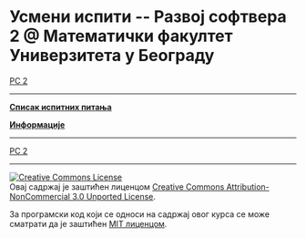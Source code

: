 # Усмени испити -- Развој софтвера 2 @ Математички факултет Универзитета у Београду  

[РС 2](../README.md)

---

**[Списак испитних питања](./ispitna-pitanja-usmeni-2023-24.pdf)**

**[Информације](./info/README.md)**

---

[РС 2](../README.md)

---

<a rel="license" href="http://creativecommons.org/licenses/by-nc/3.0/"><img alt="Creative Commons License" style="border-width:0" src="https://i.creativecommons.org/l/by-nc/3.0/88x31.png" /></a><br />Овај садржај је заштићен лиценцом <a rel="license" href="http://creativecommons.org/licenses/by-nc/3.0/">Creative Commons Attribution-NonCommercial 3.0 Unported License</a>.

За програмски код који се односи на садржај овог курса се може сматрати да је заштићен [MIT лиценцом](/LICENSE).